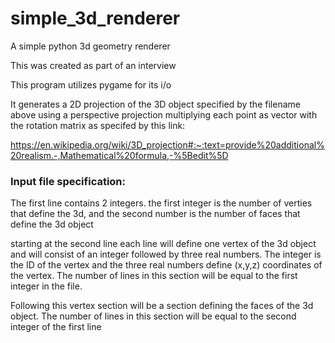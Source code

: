# simple_3d_renderer
A simple python 3d geometry renderer 

This was created as part of an interview

This program utilizes pygame for its i/o


It generates a 2D projection of the 3D object specified 
by the filename above using a perspective projection multiplying 
each point as vector with the rotation matrix as specifed by 
this link:

https://en.wikipedia.org/wiki/3D_projection#:~:text=provide%20additional%20realism.-,Mathematical%20formula,-%5Bedit%5D

### Input file specification:

The first line contains 2 integers. the first integer is the number of 
verties that define the 3d, and the second number is the number of faces
that define the 3d object

starting at the second line each line will define one vertex of the 3d 
object and will consist of an integer followed by three real numbers.
The integer is the ID of the vertex and the three real numbers define 
(x,y,z) coordinates of the vertex. The number of lines in this section
will be equal to the first integer in the file.

Following this vertex section will be a section defining the faces
of the 3d object. The number of lines in this section will be equal to
the second integer of the first line

